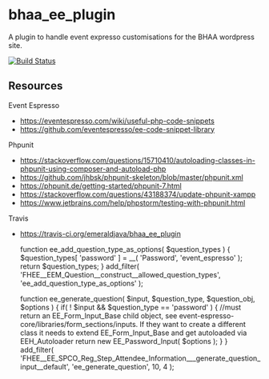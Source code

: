 # bhaa_ee_plugin

A plugin to handle event expresso customisations for the BHAA wordpress site.

[![Build Status](https://travis-ci.org/emeraldjava/bhaa_ee_plugin.svg?branch=master)](https://travis-ci.org/emeraldjava/bhaa_ee_plugin)

## Resources

Event Espresso

- https://eventespresso.com/wiki/useful-php-code-snippets
- https://github.com/eventespresso/ee-code-snippet-library

Phpunit

- https://stackoverflow.com/questions/15710410/autoloading-classes-in-phpunit-using-composer-and-autoload-php
- https://github.com/jhbsk/phpunit-skeleton/blob/master/phpunit.xml
- https://phpunit.de/getting-started/phpunit-7.html
- https://stackoverflow.com/questions/43188374/update-phpunit-xampp
- https://www.jetbrains.com/help/phpstorm/testing-with-phpunit.html

Travis
 
- https://travis-ci.org/emeraldjava/bhaa_ee_plugin



    function ee_add_question_type_as_options( $question_types ) {
        $question_types[ 'password' ] = __( 'Password', 'event_espresso' );
        return $question_types;
    }
    add_filter( 'FHEE__EEM_Question__construct__allowed_question_types', 'ee_add_question_type_as_options' );
    
    function ee_generate_question( $input, $question_type, $question_obj, $options ) {
        if( ! $input && $question_type == 'password' ) {
            //must return an EE_Form_Input_Base child object, see event-espresso-core/libraries/form_sections/inputs. If they want to create a different class it needs to extend EE_Form_Input_Base and get autoloaded via EEH_Autoloader
            return new EE_Password_Input( $options );
        }
    }
    add_filter( 'FHEE__EE_SPCO_Reg_Step_Attendee_Information___generate_question_input__default', 'ee_generate_question', 10, 4 );